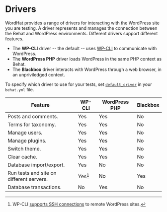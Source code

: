 # Drivers

WordHat provides a range of drivers for interacting with the WordPress site you are testing. A driver represents and manages the connection between the Behat and WordPress environments. Different drivers support different features.

* The **WP-CLI** driver -- the default -- uses [WP-CLI](http://wp-cli.org/) to communicate with WordPress.
* The **WordPress PHP** driver loads WordPress in the same PHP context as Behat.
* The **Blackbox** driver interacts with WordPress through a web browser, in an unpriviledged context.

To specify which driver to use for your tests, set [`default_driver`](/configuration/settings.md) in your `behat.yml` file.

Feature                                  | WP-CLI                     | WordPress PHP | Blackbox
---------------------------------------- | -------------------------- | ------------- | --------
Posts and comments.                      | Yes                        | Yes           | No
Terms for taxonomy.                      | Yes                        | Yes           | No
Manage users.                            | Yes                        | Yes           | No
Manage plugins.                          | Yes                        | Yes           | No
Switch theme.                            | Yes                        | Yes           | No
Clear cache.                             | Yes                        | Yes           | No
Database import/export.                  | Yes                        | No            | No
Run tests and site on different servers. | Yes[^1] | No            | Yes
Database transactions.                   | No                         | Yes           | No

[^1]:
    WP-CLI <a href="https://wp-cli.org/blog/version-0.24.0.html#but-wait-whats-the-ssh-in-there" id="WP-CLI">supports SSH connections</a> to remote WordPress sites.
